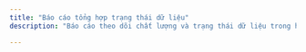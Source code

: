 ```yaml
---
title: "Báo cáo tổng hợp trạng thái dữ liệu"
description: "Báo cáo theo dõi chất lượng và trạng thái dữ liệu trong hệ thống."

---
```


<ShowTable />